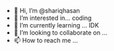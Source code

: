 - 👋 Hi, I’m @shariqhasan
- 👀 I’m interested in... coding
- 🌱 I’m currently learning ... IDK
- 💞️ I’m looking to collaborate on ... 
- 📫 How to reach me ...

<!---
shariqhasan/shariqhasan is a ✨ special ✨ repository because its `README.md` (this file) appears on your GitHub profile.
You can click the Preview link to take a look at your changes.
--->
